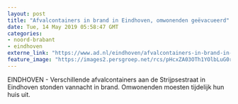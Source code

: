 ```yaml
---
layout: post
title: "Afvalcontainers in brand in Eindhoven, omwonenden geëvacueerd"
date: Tue, 14 May 2019 05:58:47 GMT
categories: 
- noord-brabant 
- eindhoven 
externe_link: "https://www.ad.nl/eindhoven/afvalcontainers-in-brand-in-eindhoven-omwonenden-geevacueerd~a993d858/"
feature_image: "https://images2.persgroep.net/rcs/pHcxZA03OTh1YOlbLuG0r9pcrpw/diocontent/148328531/_fitwidth/400/?appId=21791a8992982cd8da851550a453bd7f&quality=0.7"
---
```


EINDHOVEN - Verschillende afvalcontainers aan de Strijpsestraat in Eindhoven stonden vannacht in brand. Omwonenden moesten tijdelijk hun huis uit.

